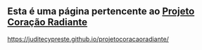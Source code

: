 ## Esta é uma página pertencente ao [Projeto Coração Radiante](https://medium.com/coração-radiante)

https://juditecypreste.github.io/projetocoracaoradiante/  

